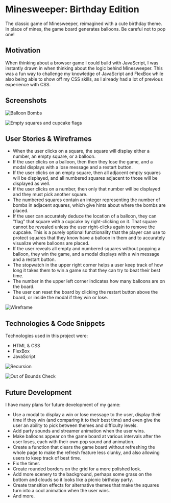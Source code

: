 # Minesweeper: Birthday Edition

The classic game of Minesweeper, reimagined with a cute birthday theme. In place of mines, the game board generates balloons. Be careful not to pop one!

## Motivation

When thinking about a browser game I could build with JavaScript, I was instantly drawn in when thinking about the logic behind Minesweeper. This was a fun way to challenge my knowledge of JavaScript and FlexBox while also being able to show off my CSS skills, as I already had a lot of previous experience with CSS. 

## Screenshots

![Balloon Bombs](https://i.imgur.com/LPXFAhZ.png)

![Empty squares and cupcake flags](https://i.imgur.com/vj7G8Al.png)

## User Stories & Wireframes

- When the user clicks on a square, the square will display either a number, an empty square, or a balloon.
- If the user clicks on a balloon, then then they lose the game, and a modal displays with a lose message and a restart button.
- If the user clicks on an empty square, then all adjacent empty squares will be displayed, and all numbered squares adjacent to those will be displayed as well. 
- If the user clicks on a number, then only that number will be displayed and they must pick another square. 
- The numbered squares contain an integer representing the number of bombs in adjacent squares, which give hints about where the bombs are placed. 
- If the user can accurately deduce the location of a balloon, they can "flag" that square with a cupcake by right-clicking on it. That square cannot be revealed unless the user right-clicks again to remove the cupcake. This is a purely optional functionality that the player can use to protect squares that they know have a balloon in them and to accurately visualize where balloons are placed. 
- If the user reveals all empty and numbered squares without popping a balloon, they win the game, and a modal displays with a win message and a restart button.
- The stopwatch in the upper right corner helps a user keep track of how long it takes them to win a game so that they can try to beat their best time. 
- The number in the upper left corner indicates how many balloons are on the board. 
- The user can reset the board by clicking the restart button above the board, or inside the modal if they win or lose.

![Wireframe](https://i.imgur.com/WHX3F98.png)

## Technologies & Code Snippets

Technologies used in this project were:
- HTML & CSS
- FlexBox
- JavaScript

![Recursion](https://i.imgur.com/4ZjFOEe.png)

![Out of Bounds Check](https://i.imgur.com/YyUA26l.png)

## Future Development

I have many plans for future development of my game:
- Use a modal to display a win or lose message to the user, display their time if they win (and comparing it to their best time) and even give the user an ability to pick between themes and difficulty levels.
- Add party sounds and streamer animation when the user wins.
- Make balloons appear on the game board at various intervals after the user loses, each with their own pop sound and animation. 
- Create a function that clears the game board without refreshing the whole page to make the refresh feature less clunky, and also allowing users to keep track of best time. 
- Fix the timer. 
- Create rounded borders on the grid for a more polished look.
- Add more scenery to the background, perhaps some grass on the bottom and clouds so it looks like a picnic birthday party. 
- Create transition effects for alternative themes that make the squares turn into a cool animation when the user wins. 
- And more.
